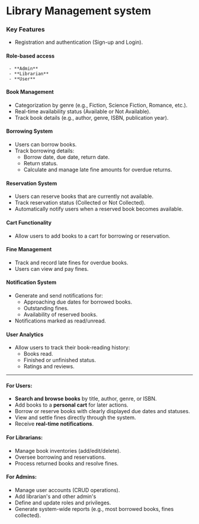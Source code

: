 # Library Management system

### Key Features



- Registration and authentication (Sign-up and Login).


#### **Role-based access**
     - **Admin**
     - **Librarian**
     - **User**

#### **Book Management**
   - Categorization by genre (e.g., Fiction, Science Fiction, Romance, etc.).
   - Real-time availability status (Available or Not Available).
   - Track book details (e.g., author, genre, ISBN, publication year).

#### **Borrowing System**
   - Users can borrow books.
   - Track borrowing details:
     - Borrow date, due date, return date.
     - Return status.
     - Calculate and manage late fine amounts for overdue returns.

#### **Reservation System**
   - Users can reserve books that are currently not available.
   - Track reservation status (Collected or Not Collected).
   - Automatically notify users when a reserved book becomes available.

#### **Cart Functionality**
   - Allow users to add books to a cart for borrowing or reservation.

#### **Fine Management**
   - Track and record late fines for overdue books.
   - Users can view and pay fines.

#### **Notification System**
   - Generate and send notifications for:
     - Approaching due dates for borrowed books.
     - Outstanding fines.
     - Availability of reserved books.
   - Notifications marked as read/unread.

#### **User Analytics**
   - Allow users to track their book-reading history:
     - Books read.
     - Finished or unfinished status.
     - Ratings and reviews.

---

#### For Users:
- **Search and browse books** by title, author, genre, or ISBN.
- Add books to a **personal cart** for later actions.
- Borrow or reserve books with clearly displayed due dates and statuses.
- View and settle fines directly through the system.
- Receive **real-time notifications**.

#### For Librarians:
- Manage book inventories (add/edit/delete).
- Oversee borrowing and reservations.
- Process returned books and resolve fines.

#### For Admins:
- Manage user accounts (CRUD operations).
- Add librarian's and other admin's
- Define and update roles and privileges.
- Generate system-wide reports (e.g., most borrowed books, fines collected).